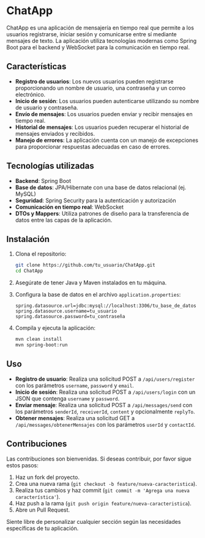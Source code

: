 # ChatApp

ChatApp es una aplicación de mensajería en tiempo real que permite a los usuarios registrarse, iniciar sesión y comunicarse entre sí mediante mensajes de texto. La aplicación utiliza tecnologías modernas como Spring Boot para el backend y WebSocket para la comunicación en tiempo real.

## Características

- **Registro de usuarios**: Los nuevos usuarios pueden registrarse proporcionando un nombre de usuario, una contraseña y un correo electrónico.
- **Inicio de sesión**: Los usuarios pueden autenticarse utilizando su nombre de usuario y contraseña.
- **Envío de mensajes**: Los usuarios pueden enviar y recibir mensajes en tiempo real.
- **Historial de mensajes**: Los usuarios pueden recuperar el historial de mensajes enviados y recibidos.
- **Manejo de errores**: La aplicación cuenta con un manejo de excepciones para proporcionar respuestas adecuadas en caso de errores.

## Tecnologías utilizadas

- **Backend**: Spring Boot
- **Base de datos**: JPA/Hibernate con una base de datos relacional (ej. MySQL)
- **Seguridad**: Spring Security para la autenticación y autorización
- **Comunicación en tiempo real**: WebSocket
- **DTOs y Mappers**: Utiliza patrones de diseño para la transferencia de datos entre las capas de la aplicación.

## Instalación

1. Clona el repositorio:

   ```bash
   git clone https://github.com/tu_usuario/ChatApp.git
   cd ChatApp
   ```
2. Asegúrate de tener Java y Maven instalados en tu máquina.

3. Configura la base de datos en el archivo `application.properties`:

   ```properties
   spring.datasource.url=jdbc:mysql://localhost:3306/tu_base_de_datos
   spring.datasource.username=tu_usuario
   spring.datasource.password=tu_contraseña
   ```
4. Compila y ejecuta la aplicación:

   ```bash
   mvn clean install
   mvn spring-boot:run
   ```
## Uso

- **Registro de usuario**: Realiza una solicitud POST a `/api/users/register` con los parámetros `username`, `password` y `email`.
- **Inicio de sesión**: Realiza una solicitud POST a `/api/users/login` con un JSON que contenga `username` y `password`.
- **Enviar mensaje**: Realiza una solicitud POST a `/api/messages/send` con los parámetros `senderId`, `receiverId`, `content` y opcionalmente `replyTo`.
- **Obtener mensajes**: Realiza una solicitud GET a `/api/messages/obtenerMensajes` con los parámetros `userId` y `contactId`.

## Contribuciones

Las contribuciones son bienvenidas. Si deseas contribuir, por favor sigue estos pasos:

1. Haz un fork del proyecto.
2. Crea una nueva rama (`git checkout -b feature/nueva-caracteristica`).
3. Realiza tus cambios y haz commit (`git commit -m 'Agrega una nueva característica'`).
4. Haz push a la rama (`git push origin feature/nueva-caracteristica`).
5. Abre un Pull Request.


Siente libre de personalizar cualquier sección según las necesidades específicas de tu aplicación.

